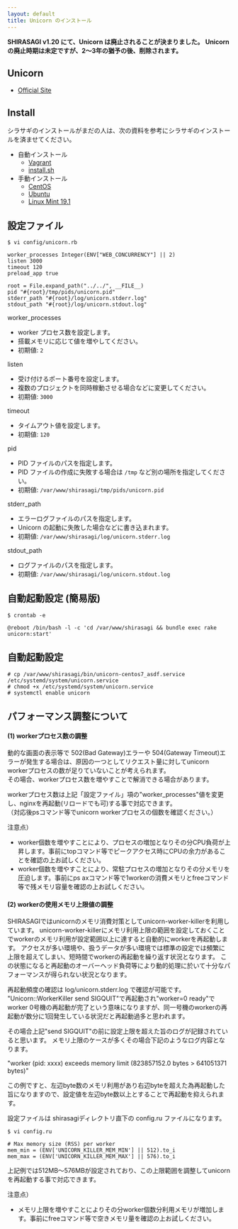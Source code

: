 ```yaml
---
layout: default
title: Unicorn のインストール
---
```


**SHIRASAGI v1.20 にて、Unicorn は廃止されることが決まりました。**
**Unicornの廃止時期は未定ですが、2～3年の猶予の後、削除されます。**


## Unicorn

- [Official Site](http://unicorn.bogomips.org/)

## Install

シラサギのインストールがまだの人は、次の資料を参考にシラサギのインストールを済ませてください。

- 自動インストール
  - [Vagrant](installation/vagrant.html)
  - [install.sh](installation/installsh.html)
- 手動インストール
  - [CentOS](installation/manual.html)
  - [Ubuntu](installation/ubuntu.html)
  - [Linux Mint 19.1](installation/linux-mint-19.1.html)

## 設定ファイル

```
$ vi config/unicorn.rb
```

```
worker_processes Integer(ENV["WEB_CONCURRENCY"] || 2)
listen 3000
timeout 120
preload_app true

root = File.expand_path("../../", __FILE__)
pid "#{root}/tmp/pids/unicorn.pid"
stderr_path "#{root}/log/unicorn.stderr.log"
stdout_path "#{root}/log/unicorn.stdout.log"
```

worker_processes

- worker プロセス数を設定します。
- 搭載メモリに応じて値を増やしてください。
- 初期値: `2`

listen

- 受け付けるポート番号を設定します。
- 複数のプロジェクトを同時稼動させる場合などに変更してください。
- 初期値: `3000`

timeout

- タイムアウト値を設定します。
- 初期値: `120`

pid

- PID ファイルのパスを指定します。
- PID ファイルの作成に失敗する場合は `/tmp` など別の場所を指定してください。
- 初期値: `/var/www/shirasagi/tmp/pids/unicorn.pid`

stderr_path

- エラーログファイルのパスを指定します。
- Unicorn の起動に失敗した場合などに書き込まれます。
- 初期値: `/var/www/shirasagi/log/unicorn.stderr.log`

stdout_path

- ログファイルのパスを指定します。
- 初期値: `/var/www/shirasagi/log/unicorn.stdout.log`

## 自動起動設定 (簡易版)

```
$ crontab -e
```

```
@reboot /bin/bash -l -c 'cd /var/www/shirasagi && bundle exec rake unicorn:start'
```

## 自動起動設定

```
# cp /var/www/shirasagi/bin/unicorn-centos7_asdf.service /etc/systemd/system/unicorn.service
# chmod +x /etc/systemd/system/unicorn.service
# systemctl enable unicorn
```
## パフォーマンス調整について

#### (1) workerプロセス数の調整

動的な画面の表示等で 502(Bad Gateway)エラーや 504(Gateway Timeout)エラーが発生する場合は、原因の一つとしてリクエスト量に対してunicorn workerプロセスの数が足りていないことが考えられます。  
その場合、workerプロセス数を増やすことで解消できる場合があります。   

workerプロセス数は上記「設定ファイル」項の"worker_processes"値を変更し、nginxを再起動(リロードでも可)する事で対応できます。  
（対応後psコマンド等でunicorn workerプロセスの個数を確認ください。）  

注意点） 
- worker個数を増やすことにより、プロセスの増加となりその分CPU負荷が上昇します。事前にtopコマンド等でピークアクセス時にCPUの余力があることを確認の上お試しください。 
- worker個数を増やすことにより、常駐プロセスの増加となりその分メモリを圧迫します。事前にps axコマンド等で1workerの消費メモリとfreeコマンド等で残メモリ容量を確認の上お試しください。 


#### (2) workerの使用メモリ上限値の調整

SHIRASAGIではunicornのメモリ消費対策としてunicorn-worker-killerを利用しています。 
unicorn-worker-killerにメモリ利用上限の範囲を設定しておくことでworkerのメモリ利用が設定範囲以上に達すると自動的にworkerを再起動します。 
アクセスが多い環境や、扱うデータが多い環境では標準の設定では頻繁に上限を超えてしまい、短時間でworkerの再起動を繰り返す状況となります。 
この状態になると再起動のオーバーヘッド負荷等により動的処理に於いて十分なパフォーマンスが得られない状況となります。 

再起動頻度の確認は log/unicorn.stderr.log で確認が可能です。 
"Unicorn::WorkerKiller send SIGQUIT"で再起動され"worker=0 ready"でworker 0号機の再起動が完了という意味になりますが、同一号機のworkerの再起動が数分に1回発生している状況だと再起動過多と思われます。 

その場合上記"send SIGQUIT"の前に設定上限を超えた旨のログが記録されていると思います。 
メモリ上限のケースが多くその場合下記のようなログ内容となります。
 
"worker (pid: xxxx) exceeds memory limit (823857152.0 bytes > 641051371 bytes)" 

この例ですと、左辺byte数のメモリ利用があり右辺byteを超えた為再起動した旨になりますので、設定値を左辺byte数以上とすることで再起動を抑えられます。 

設定ファイルは shirasagiディレクトリ直下の config.ru ファイルになります。 


~~~
$ vi config.ru
~~~

~~~
# Max memory size (RSS) per worker
mem_min = (ENV['UNICORN_KILLER_MEM_MIN'] || 512).to_i
mem_max = (ENV['UNICORN_KILLER_MEM_MAX'] || 576).to_i
~~~

上記例では512MB～576MBが設定されており、この上限範囲を調整してunicornを再起動する事で対応できます。 

注意点） 
- メモリ上限を増やすことによりその分worker個数分利用メモリが増加します。事前にfreeコマンド等で空きメモリ量を確認の上お試しください。 

